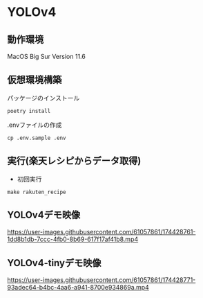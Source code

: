 # YOLOv4

## 動作環境
MacOS Big Sur Version 11.6

## 仮想環境構築
パッケージのインストール
```
poetry install
```
.envファイルの作成
```
cp .env.sample .env
```

## 実行(楽天レシピからデータ取得)
- 初回実行
```
make rakuten_recipe
```
## YOLOv4デモ映像

https://user-images.githubusercontent.com/61057861/174428761-1dd8b1db-7ccc-4fb0-8b69-617f17af41b8.mp4

## YOLOv4-tinyデモ映像

https://user-images.githubusercontent.com/61057861/174428771-93adec64-b4bc-4aa6-a941-8700e934869a.mp4
